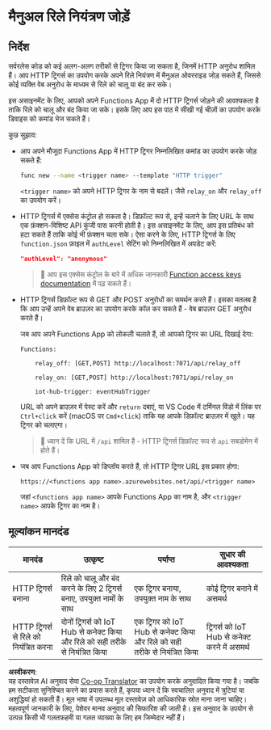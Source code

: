 <!--
CO_OP_TRANSLATOR_METADATA:
{
  "original_hash": "c24b6e4d90501c9199f2ceb6a648a337",
  "translation_date": "2025-08-25T16:57:25+00:00",
  "source_file": "2-farm/lessons/5-migrate-application-to-the-cloud/assignment.md",
  "language_code": "hi"
}
-->
# मैनुअल रिले नियंत्रण जोड़ें

## निर्देश

सर्वरलेस कोड को कई अलग-अलग तरीकों से ट्रिगर किया जा सकता है, जिनमें HTTP अनुरोध शामिल हैं। आप HTTP ट्रिगर्स का उपयोग करके अपने रिले नियंत्रण में मैनुअल ओवरराइड जोड़ सकते हैं, जिससे कोई व्यक्ति वेब अनुरोध के माध्यम से रिले को चालू या बंद कर सके।

इस असाइनमेंट के लिए, आपको अपने Functions App में दो HTTP ट्रिगर्स जोड़ने की आवश्यकता है ताकि रिले को चालू और बंद किया जा सके। इसके लिए आप इस पाठ में सीखी गई चीज़ों का उपयोग करके डिवाइस को कमांड भेज सकते हैं।

कुछ सुझाव:

* आप अपने मौजूदा Functions App में HTTP ट्रिगर निम्नलिखित कमांड का उपयोग करके जोड़ सकते हैं:

    ```sh
    func new --name <trigger name> --template "HTTP trigger"
    ```

    `<trigger name>` को अपने HTTP ट्रिगर के नाम से बदलें। जैसे `relay_on` और `relay_off` का उपयोग करें।

* HTTP ट्रिगर्स में एक्सेस कंट्रोल हो सकता है। डिफ़ॉल्ट रूप से, इन्हें चलाने के लिए URL के साथ एक फ़ंक्शन-विशिष्ट API कुंजी पास करनी होती है। इस असाइनमेंट के लिए, आप इस प्रतिबंध को हटा सकते हैं ताकि कोई भी फ़ंक्शन चला सके। ऐसा करने के लिए, HTTP ट्रिगर्स के लिए `function.json` फ़ाइल में `authLevel` सेटिंग को निम्नलिखित में अपडेट करें:

    ```json
    "authLevel": "anonymous"
    ```

    > 💁 आप इस एक्सेस कंट्रोल के बारे में अधिक जानकारी [Function access keys documentation](https://docs.microsoft.com/azure/azure-functions/functions-bindings-http-webhook-trigger?WT.mc_id=academic-17441-jabenn#authorization-keys) में पढ़ सकते हैं।

* HTTP ट्रिगर्स डिफ़ॉल्ट रूप से GET और POST अनुरोधों का समर्थन करते हैं। इसका मतलब है कि आप उन्हें अपने वेब ब्राउज़र का उपयोग करके कॉल कर सकते हैं - वेब ब्राउज़र GET अनुरोध करते हैं।

    जब आप अपने Functions App को लोकली चलाते हैं, तो आपको ट्रिगर का URL दिखाई देगा:

    ```output
    Functions:

        relay_off: [GET,POST] http://localhost:7071/api/relay_off

        relay_on: [GET,POST] http://localhost:7071/api/relay_on

        iot-hub-trigger: eventHubTrigger
    ```

    URL को अपने ब्राउज़र में पेस्ट करें और `return` दबाएं, या VS Code में टर्मिनल विंडो में लिंक पर `Ctrl+click` करें (macOS पर `Cmd+click`) ताकि यह आपके डिफ़ॉल्ट ब्राउज़र में खुले। यह ट्रिगर को चलाएगा।

    > 💁 ध्यान दें कि URL में `/api` शामिल है - HTTP ट्रिगर्स डिफ़ॉल्ट रूप से `api` सबडोमेन में होते हैं।

* जब आप Functions App को डिप्लॉय करते हैं, तो HTTP ट्रिगर URL इस प्रकार होगा:

    `https://<functions app name>.azurewebsites.net/api/<trigger name>`

    जहां `<functions app name>` आपके Functions App का नाम है, और `<trigger name>` आपके ट्रिगर का नाम है।

## मूल्यांकन मानदंड

| मानदंड | उत्कृष्ट | पर्याप्त | सुधार की आवश्यकता |
| ------- | -------- | -------- | ----------------- |
| HTTP ट्रिगर्स बनाना | रिले को चालू और बंद करने के लिए 2 ट्रिगर्स बनाए, उपयुक्त नामों के साथ | एक ट्रिगर बनाया, उपयुक्त नाम के साथ | कोई ट्रिगर बनाने में असमर्थ |
| HTTP ट्रिगर्स से रिले को नियंत्रित करना | दोनों ट्रिगर्स को IoT Hub से कनेक्ट किया और रिले को सही तरीके से नियंत्रित किया | एक ट्रिगर को IoT Hub से कनेक्ट किया और रिले को सही तरीके से नियंत्रित किया | ट्रिगर्स को IoT Hub से कनेक्ट करने में असमर्थ |

**अस्वीकरण**:  
यह दस्तावेज़ AI अनुवाद सेवा [Co-op Translator](https://github.com/Azure/co-op-translator) का उपयोग करके अनुवादित किया गया है। जबकि हम सटीकता सुनिश्चित करने का प्रयास करते हैं, कृपया ध्यान दें कि स्वचालित अनुवाद में त्रुटियां या अशुद्धियां हो सकती हैं। मूल भाषा में उपलब्ध मूल दस्तावेज़ को आधिकारिक स्रोत माना जाना चाहिए। महत्वपूर्ण जानकारी के लिए, पेशेवर मानव अनुवाद की सिफारिश की जाती है। इस अनुवाद के उपयोग से उत्पन्न किसी भी गलतफहमी या गलत व्याख्या के लिए हम जिम्मेदार नहीं हैं।